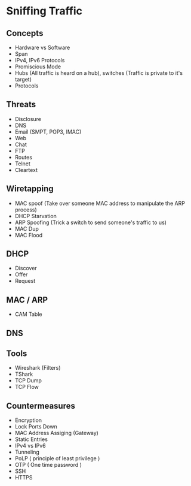 # Sniffing Traffic

## Concepts

- Hardware vs Software
- Span
- IPv4, IPv6 Protocols
- Promiscious Mode
- Hubs (All traffic is heard on a hub), switches (Traffic is private to it's target)
- Protocols

## Threats

- Disclosure
- DNS
- Email (SMPT, POP3, IMAC)
- Web
- Chat
- FTP
- Routes
- Telnet
- Cleartext

## Wiretapping

- MAC spoof (Take over someone MAC address to manipulate the ARP process)
- DHCP Starvation
- ARP Spoofing (Trick a switch to send someone's traffic to us)
- MAC Dup
- MAC Flood

## DHCP

- Discover
- Offer
- Request

## MAC / ARP

- CAM Table

## DNS

## Tools

- Wireshark (Filters)
- TShark
- TCP Dump
- TCP Flow

## Countermeasures

- Encryption
- Lock Ports Down
- MAC Address Assiging (Gateway)
- Static Entries
- IPv4 vs IPv6
- Tunneling
- PoLP ( principle of least privilege )
- OTP ( One time password )
- SSH
- HTTPS